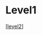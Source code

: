 # Level1

[[level2]]

[//begin]: # "Autogenerated link references for markdown compatibility"
[level2]: subfolder/level2.md "Level2"
[//end]: # "Autogenerated link references"
